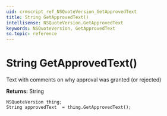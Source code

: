 ```yaml
---
uid: crmscript_ref_NSQuoteVersion_GetApprovedText
title: String GetApprovedText()
intellisense: NSQuoteVersion.GetApprovedText
keywords: NSQuoteVersion, GetApprovedText
so.topic: reference
---
```


# String GetApprovedText()

Text with comments on why approval was granted (or rejected)

**Returns:** String

```crmscript
NSQuoteVersion thing;
String approvedText  = thing.GetApprovedText();
```

